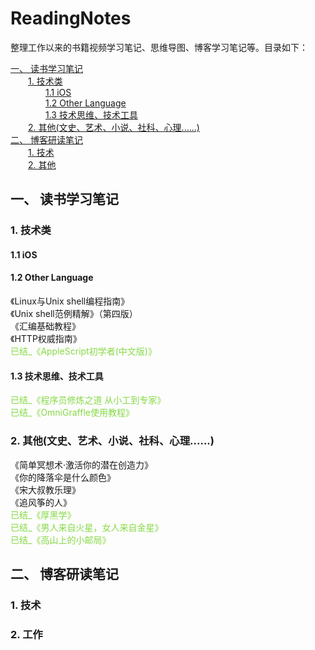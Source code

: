 <!--
[《 》 </br>>
-->

<h1>ReadingNotes</h1>

整理工作以来的书籍视频学习笔记、思维导图、博客学习笔记等。目录如下：

[一、 读书学习笔记](#1)</br>
&#8194;&#8194;&#8194;&#8194;[1. 技术类](#1.1)</br>
&#8194;&#8194;&#8194;&#8194;&#8194;&#8194;&#8194;&#8194;[1.1 iOS](#1.1.1)</br>
&#8194;&#8194;&#8194;&#8194;&#8194;&#8194;&#8194;&#8194;[1.2 Other Language](#1.1.2)</br>
&#8194;&#8194;&#8194;&#8194;&#8194;&#8194;&#8194;&#8194;[1.3 技术思维、技术工具](#1.1.3)</br>
&#8194;&#8194;&#8194;&#8194;[2. 其他(文史、艺术、小说、社科、心理......)](#1.2)</br>
[二、 博客研读笔记](#2)</br>
&#8194;&#8194;&#8194;&#8194;[1. 技术](#2.1)</br>
&#8194;&#8194;&#8194;&#8194;[2. 其他](#2.2)</br>

<h2 id="1">一、 读书学习笔记</h2>

<h3 id="1.1">1. 技术类</h3>

<h4 id="1.1.1">1.1 iOS</h4>

<h4 id="1.1.2">1.2 Other Language</h4>
《Linux与Unix shell编程指南》                                                        </br>
《Unix shell范例精解》（第四版）                                                      </br>
《汇编基础教程》                                                                     </br>
《HTTP权威指南》                                                                    </br>
<font color="#86DA46">已结_《AppleScript初学者(中文版)》</font>                       </br>

<h4 id="1.1.3">1.3 技术思维、技术工具</h4>
<font color="#86DA46">已结_《程序员修炼之道 从小工到专家》</font>                        </br>
<font color="#86DA46">已结_《OmniGraffle使用教程》</font>                             </br>

<h3 id="1.2">2. 其他(文史、艺术、小说、社科、心理......)</h3>
《简单冥想术·激活你的潜在创造力》                                                       </br>
《你的降落伞是什么颜色》                                                               </br>
《宋大叔教乐理》                                                                     </br>
《追风筝的人》                                                                       </br>
<!--<font color="#86DA46">已结_《追风筝的人》</font>                                     </br>-->
<font color="#86DA46">已结_《厚黑学》</font>                                         </br>
<font color="#86DA46">已结_《男人来自火星，女人来自金星》</font>                        </br>
<font color="#86DA46">已结_《高山上的小邮局》</font>                                  </br>


<h2 id="2">二、 博客研读笔记</h2>

<h3 id="2.1">1. 技术</h3>

<h3 id="2.2">2. 工作</h3>

